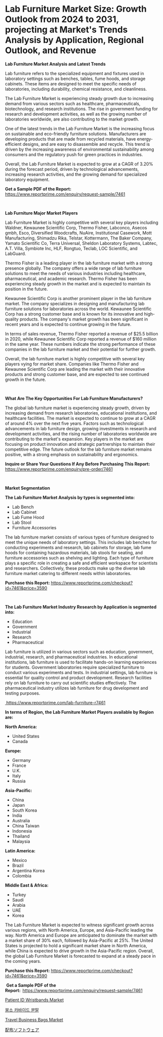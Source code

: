 <p><h1>Lab Furniture Market Size: Growth Outlook from 2024 to 2031, projecting at Market's Trends Analysis by Application, Regional Outlook, and Revenue</h1></p><p><strong>Lab Furniture Market Analysis and Latest Trends</strong></p>
<p><p>Lab furniture refers to the specialized equipment and fixtures used in laboratory settings such as benches, tables, fume hoods, and storage cabinets. These items are designed to meet the specific needs of laboratories, including durability, chemical resistance, and cleanliness.</p><p>The Lab Furniture Market is experiencing steady growth due to increasing demand from various sectors such as healthcare, pharmaceuticals, biotechnology, and research institutions. The rise in government funding for research and development activities, as well as the growing number of laboratories worldwide, are also contributing to the market growth.</p><p>One of the latest trends in the Lab Furniture Market is the increasing focus on sustainable and eco-friendly furniture solutions. Manufacturers are developing products that are made from recycled materials, have energy-efficient designs, and are easy to disassemble and recycle. This trend is driven by the increasing awareness of environmental sustainability among consumers and the regulatory push for green practices in industries.</p><p>Overall, the Lab Furniture Market is expected to grow at a CAGR of 3.20% during the forecast period, driven by technological advancements, increasing research activities, and the growing demand for specialized laboratory equipment.</p></p>
<p><strong>Get a Sample PDF of the Report:&nbsp;</strong> <a href="https://www.reportprime.com/enquiry/request-sample/7461">https://www.reportprime.com/enquiry/request-sample/7461</a></p>
<p>&nbsp;</p>
<p><strong>Lab Furniture Major Market Players</strong></p>
<p><p>Lab Furniture Market is highly competitive with several key players including Waldner, Kewaunee Scientific Corp, Thermo Fisher, Labconco, Asecos gmbh, Esco, Diversified Woodcrafts, NuAire, Institutional Casework, Mott Manufacturing, Shimadzu Rika, Telstar, Kottermann, The Baker Company, Yamato Scientific Co, Terra Universal, Sheldon Laboratory Systems, Labtec, A.T. Villa, Symbiote Inc, HLF, Rongtuo, Teclab, LOC Scientific, and LabGuard. </p><p>Thermo Fisher is a leading player in the lab furniture market with a strong presence globally. The company offers a wide range of lab furniture solutions to meet the needs of various industries including healthcare, pharmaceutical, and academic research. Thermo Fisher has been experiencing steady growth in the market and is expected to maintain its position in the future.</p><p>Kewaunee Scientific Corp is another prominent player in the lab furniture market. The company specializes in designing and manufacturing lab furniture solutions for laboratories across the world. Kewaunee Scientific Corp has a strong customer base and is known for its innovative and high-quality products. The company's market growth has been significant in recent years and is expected to continue growing in the future.</p><p>In terms of sales revenue, Thermo Fisher reported a revenue of $25.5 billion in 2020, while Kewaunee Scientific Corp reported a revenue of $160 million in the same year. These numbers indicate the strong performance of these companies in the lab furniture market and their potential for further growth.</p><p>Overall, the lab furniture market is highly competitive with several key players vying for market share. Companies like Thermo Fisher and Kewaunee Scientific Corp are leading the market with their innovative products and strong customer base, and are expected to see continued growth in the future.</p></p>
<p>&nbsp;</p>
<p><strong>What Are The Key Opportunities For Lab Furniture Manufacturers?</strong></p>
<p><p>The global lab furniture market is experiencing steady growth, driven by increasing demand from research laboratories, educational institutions, and healthcare facilities. The market is expected to continue to grow at a CAGR of around 4% over the next five years. Factors such as technological advancements in lab furniture design, growing investments in research and development activities, and the rising number of laboratories worldwide are contributing to the market's expansion. Key players in the market are focusing on product innovation and strategic partnerships to maintain their competitive edge. The future outlook for the lab furniture market remains positive, with a strong emphasis on sustainability and ergonomics.</p></p>
<p><strong>Inquire or Share Your Questions If Any Before Purchasing This Report:</strong> <a href="https://www.reportprime.com/enquiry/pre-order/7461">https://www.reportprime.com/enquiry/pre-order/7461</a></p>
<p>&nbsp;</p>
<p><strong>Market Segmentation</strong></p>
<p><strong>The Lab Furniture Market Analysis by types is segmented into:</strong></p>
<p><ul><li>Lab Bench</li><li>Lab Cabinet</li><li>Lab Fume Hood</li><li>Lab Stool</li><li>Furniture Accessories</li></ul></p>
<p><p>The lab furniture market consists of various types of furniture designed to meet the unique needs of laboratory settings. This includes lab benches for conducting experiments and research, lab cabinets for storage, lab fume hoods for containing hazardous materials, lab stools for seating, and furniture accessories such as shelving and lighting. Each type of furniture plays a specific role in creating a safe and efficient workspace for scientists and researchers. Collectively, these products make up the diverse lab furniture market catering to different needs within laboratories.</p></p>
<p><strong>Purchase this Report:&nbsp;</strong><a href="https://www.reportprime.com/checkout?id=7461&price=3590">https://www.reportprime.com/checkout?id=7461&price=3590</a></p>
<p>&nbsp;</p>
<p><strong>The Lab Furniture Market Industry Research by Application is segmented into:</strong></p>
<p><ul><li>Education</li><li>Government</li><li>Industrial</li><li>Research</li><li>Pharmaceutical</li></ul></p>
<p><p>Lab furniture is utilized in various sectors such as education, government, industrial, research, and pharmaceutical industries. In educational institutions, lab furniture is used to facilitate hands-on learning experiences for students. Government laboratories require specialized furniture to conduct various experiments and tests. In industrial settings, lab furniture is essential for quality control and product development. Research facilities rely on lab furniture to carry out scientific studies effectively. The pharmaceutical industry utilizes lab furniture for drug development and testing purposes.</p></p>
<p><a href="https://www.reportprime.com/lab-furniture-r7461">&nbsp;https://www.reportprime.com/lab-furniture-r7461</a></p>
<p><strong>In terms of Region, the Lab Furniture Market Players available by Region are:</strong></p>
<p>
    <p> <strong> North America: </strong>
        <ul>
            <li>United States</li>
            <li>Canada</li>
        </ul>
        </p> 
    <p> <strong> Europe: </strong>
        <ul>
            <li>Germany</li>
            <li>France</li>
            <li>U.K.</li>
            <li>Italy</li>
            <li>Russia</li>
        </ul>
        </p> 
    <p> <strong> Asia-Pacific: </strong>
        <ul>
            <li>China</li>
            <li>Japan</li>
            <li>South Korea</li>
            <li>India</li>
            <li>Australia</li>
            <li>China Taiwan</li>
            <li>Indonesia</li>
            <li>Thailand</li>
            <li>Malaysia</li>
        </ul>
        </p> 
    <p> <strong> Latin America: </strong>
        <ul>
            <li>Mexico</li>
            <li>Brazil</li>
            <li>Argentina Korea</li>
            <li>Colombia</li>
        </ul>
        </p> 
    <p> <strong> Middle East & Africa: </strong>
        <ul>
            <li>Turkey</li>
            <li>Saudi</li>
            <li>Arabia</li>
            <li>UAE</li>
            <li>Korea</li>
        </ul>
    </p>
    </p>
<p><p>The Lab Furniture Market is expected to witness significant growth across various regions, with North America, Europe, and Asia-Pacific leading the way. North America and Europe are anticipated to dominate the market with a market share of 30% each, followed by Asia-Pacific at 25%. The United States is projected to hold a significant market share in North America, while China is expected to drive growth in the Asia-Pacific region. Overall, the global Lab Furniture Market is forecasted to expand at a steady pace in the coming years.</p></p>
<p><strong>Purchase this Report: </strong><a href="https://www.reportprime.com/checkout?id=7461&price=3590">https://www.reportprime.com/checkout?id=7461&price=3590</a></p>
<p>&nbsp;<strong>Get a Sample PDF of the Report:&nbsp;&nbsp;</strong><a href="https://www.reportprime.com/enquiry/request-sample/7461">https://www.reportprime.com/enquiry/request-sample/7461</a></p>
<p><strong></strong></p>
<p><p><a href="https://www.linkedin.com/pulse/patient-id-wristbands-market-size-global-industry-overview-segmentation-3b2yc?trackingId=DQqVlTxErWyvnYhoUUmkhA%3D%3D">Patient ID Wristbands Market</a></p><p><a href="https://medium.com/@kathyorton6556/%EB%B3%B5%EC%82%AC-%ED%83%84%ED%99%94%EB%B6%95%EC%86%8C-%EB%B6%84%EB%A7%90-%EC%8B%9C%EC%9E%A5-%EC%A7%80%ED%91%9C-%ED%95%B4%EB%8F%85-%EC%8B%9C%EC%9E%A5-%EC%A0%90%EC%9C%A0%EC%9C%A8-%ED%8A%B8%EB%A0%8C%EB%93%9C-%EB%B0%8F-%EC%84%B1%EC%9E%A5-%ED%8C%A8%ED%84%B4-4d4383cf05bd">붕소 카바이드 분말</a></p><p><a href="https://www.linkedin.com/pulse/travel-business-bags-market-analysis-examines-its-scope-2avdc?trackingId=BpdWq3BUUw5KIQDXG%2BrqfQ%3D%3D">Travel Business Bags Market</a></p><p><a href="https://medium.com/@jerrycurtis23/%E9%85%8D%E5%B8%83%E3%82%BD%E3%83%95%E3%83%88%E3%82%A6%E3%82%A7%E3%82%A2%E5%B8%82%E5%A0%B4-%E7%AB%B6%E4%BA%89%E5%88%86%E6%9E%90-%E5%B8%82%E5%A0%B4%E5%8B%95%E5%90%91-2031%E5%B9%B4%E3%81%BE%E3%81%A7%E3%81%AE%E4%BA%88%E6%B8%AC-002a13a8f3c2">配布ソフトウェア</a></p></p>
